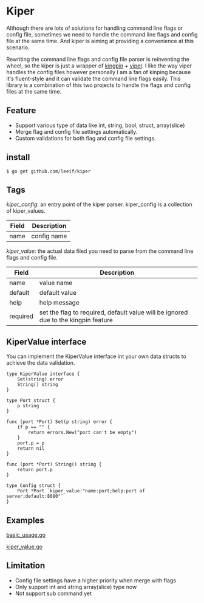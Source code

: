# Kiper
Although there are lots of solutions for handling command line flags or config file, sometimes we need to handle the command line flags and config file at the same time. And kiper is aiming at providing a convenience at this scenario. 

Rewriting the command line flags and config file parser is reinventing the wheel, so the kiper is just a wrapper of [kingpin](https://github.com/alecthomas/kingpin) + [viper](https://github.com/spf13/viper.git). I like the way viper handles the config files however personally I am a fan of kinping because it's fluent-style and it can validate the command line flags easily. This library is a combination of this two projects to handle the flags and config files at the same time.

## Feature

* Support various type of data like int, string, bool, struct, array(slice)
* Merge flag and config file settings automatically.
* Custom validations for both flag and config file settings.

## install

```
$ go get github.com/leeif/kiper
```

## Tags

*kiper_config*: an entry point of the kiper parser. kiper_config is a collection of kiper_values.

|  Field  |  Description  |
| ---- | ---- |
|  name  |  config name  |

*kiper_value*: the actual data filed you need to parse from the command line flags and config file.

|  Field  |  Description  |
| ---- | ---- |
|  name  |  value name  |
|  default  |  default value  |
|  help  |  help message  |
|  required      | set the flag to required, default value will be ignored due to the kingpin feature |

## KiperValue interface

You can implement the KiperValue interface int your own data structs to achieve the data validation.

```
type KiperValue interface {
	Set(string) error
	String() string
}
```

```
type Port struct {
	p string
}

func (port *Port) Set(p string) error {
	if p == "" {
		return errors.New("port can't be empty")
	}
	port.p = p
	return nil
}

func (port *Port) String() string {
	return port.p
}

type Config struct {
	Port *Port `kiper_value:"name:port;help:port of server;default:8080"`
}
```

## Examples

[basic_usage.go](https://github.com/leeif/kiper/blob/master/_example/basic_usage.go)

[kiper_value.go](https://github.com/leeif/kiper/blob/master/_example/kiper_value.go)

## Limitation
* Config file settings have a higher priority when merge with flags
* Only support int and string array(slice) type now
* Not support sub command yet
